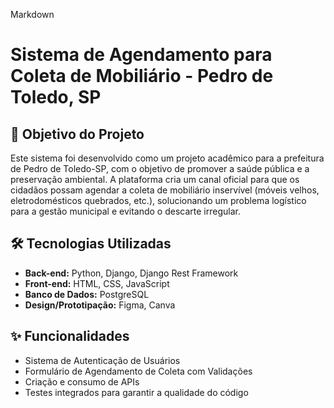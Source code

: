 Markdown

# Sistema de Agendamento para Coleta de Mobiliário - Pedro de Toledo, SP

## 🎯 Objetivo do Projeto

Este sistema foi desenvolvido como um projeto acadêmico para a prefeitura de Pedro de Toledo-SP, com o objetivo de promover a saúde pública e a preservação ambiental. A plataforma cria um canal oficial para que os cidadãos possam agendar a coleta de mobiliário inservível (móveis velhos, eletrodomésticos quebrados, etc.), solucionando um problema logístico para a gestão municipal e evitando o descarte irregular.

## 🛠️ Tecnologias Utilizadas

* **Back-end:** Python, Django, Django Rest Framework
* **Front-end:** HTML, CSS, JavaScript
* **Banco de Dados:** PostgreSQL
* **Design/Prototipação:** Figma, Canva

## ✨ Funcionalidades

* Sistema de Autenticação de Usuários
* Formulário de Agendamento de Coleta com Validações
* Criação e consumo de APIs
* Testes integrados para garantir a qualidade do código
